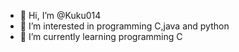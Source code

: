 - 👋 Hi, I’m @Kuku014
- 👀 I’m interested in programming C,java and python
- 🌱 I’m currently learning programming C

<!---
Kuku014/Kuku014 is a ✨ special ✨ repository because its `README.md` (this file) appears on your GitHub profile.
You can click the Preview link to take a look at your changes.
--->
